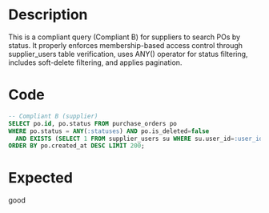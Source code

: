 # Description
This is a compliant query (Compliant B) for suppliers to search POs by status. It properly enforces membership-based access control through supplier_users table verification, uses ANY() operator for status filtering, includes soft-delete filtering, and applies pagination.

# Code
```sql
-- Compliant B (supplier)
SELECT po.id, po.status FROM purchase_orders po
WHERE po.status = ANY(:statuses) AND po.is_deleted=false
  AND EXISTS (SELECT 1 FROM supplier_users su WHERE su.user_id=:user_id AND su.supplier_id=po.supplier_id)
ORDER BY po.created_at DESC LIMIT 200;
```

# Expected
good